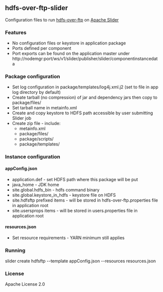 ## hdfs-over-ftp-slider
Configuration files to run [hdfs-over-ftp](https://github.com/jpbelleau/hdfs-over-ftp) on [Apache Slider](http://slider.incubator.apache.org/)

### Features
* No configuration files or keystore in application package
* Ports defined per component
* Port exports can be found on the application master under http://nodemgr:port/ws/v1/slider/publisher/slider/componentinstancedata

### Package configuration
* Set log configuration in package/templates/log4j.xml.j2 (set to file in app log directory by default)
* Create tarball (no compression) of jar and dependency jars then copy to package/files/
* Set tarball name in metainfo.xml
* Create and copy keystore to HDFS path accessible by user submitting Slider job
* Create zip file - include:
    - metainfo.xml
    - package/files/
    - package/scripts/
    - package/templates/

### Instance configuration

#### appConfig.json
* application.def - set HDFS path where this package will be put
* java_home - JDK home
* site.global.hdfs_bin - hdfs command binary
* site.global.keystore_in_hdfs - keystore file on HDFS
* site.hdfsftp prefixed items - will be stored in hdfs-over-ftp.properties file in application root
* site.usersprops items - will be stored in users.properties file in application root

#### resources.json
* Set resource requirements - YARN minimum still applies

### Running
slider create hdfsftp --template appConfig.json --resources resources.json

### License
Apache License 2.0
